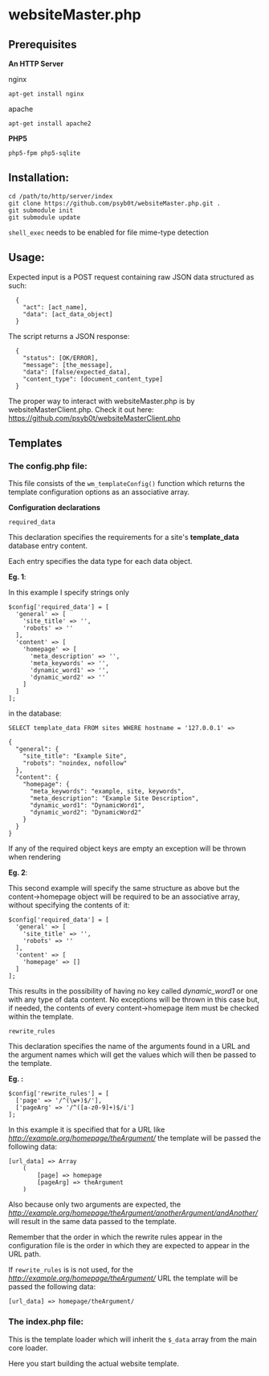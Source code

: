 # websiteMaster.php

## Prerequisites

__An HTTP Server__

nginx
```
apt-get install nginx
```

apache
```
apt-get install apache2
```

__PHP5__
```
php5-fpm php5-sqlite
```

## Installation:

```
cd /path/to/http/server/index
git clone https://github.com/psyb0t/websiteMaster.php.git .
git submodule init
git submodule update
```

`shell_exec` needs to be enabled for file mime-type detection

## Usage:

Expected input is a POST request containing raw JSON data structured as such:
```
  {
    "act": [act_name],
    "data": [act_data_object]
  }
```

The script returns a JSON response:
```
  {
    "status": [OK/ERROR],
    "message": [the_message],
    "data": [false/expected_data],
    "content_type": [document_content_type]
  }
```

The proper way to interact with websiteMaster.php is by websiteMasterClient.php. Check it out here: https://github.com/psyb0t/websiteMasterClient.php

## Templates

### The config.php file:

This file consists of the `wm_templateConfig()` function which returns the template configuration options as an associative array.

__Configuration declarations__

`required_data`

This declaration specifies the requirements for a site's __template_data__ database entry content.

Each entry specifies the data type for each data object.

__Eg. 1__:

In this example I specify strings only

```
$config['required_data'] = [
  'general' => [
    'site_title' => '',
    'robots' => ''
  ],
  'content' => [
    'homepage' => [
      'meta_description' => '',
      'meta_keywords' => '',
      'dynamic_word1' => '',
      'dynamic_word2' => ''
    ]
  ]
];
```
in the database:
```
SELECT template_data FROM sites WHERE hostname = '127.0.0.1' =>

{
  "general": {
    "site_title": "Example Site",
    "robots": "noindex, nofollow"
  },
  "content": {
    "homepage": {
      "meta_keywords": "example, site, keywords",
      "meta_description": "Example Site Description",
      "dynamic_word1": "DynamicWord1",
      "dynamic_word2": "DynamicWord2"
    }
  }
}

```

If any of the required object keys are empty an exception will be thrown when rendering

__Eg. 2__:

This second example will specify the same structure as above but the content->homepage object will be required to be an associative array, without specifying the contents of it:

```
$config['required_data'] = [
  'general' => [
    'site_title' => '',
    'robots' => ''
  ],
  'content' => [
    'homepage' => []
  ]
];
```

This results in the possibility of having no key called _dynamic_word1_ or one with any type of data content. No exceptions will be thrown in this case but, if needed, the contents of every content->homepage item must be checked within the template.

`rewrite_rules`

This declaration specifies the name of the arguments found in a URL and the argument names which will get the values which will then be passed to the template.

__Eg. :__
```
$config['rewrite_rules'] = [
  ['page' => '/^(\w+)$/'],
  ['pageArg' => '/^([a-z0-9]+)$/i']
];
```

In this example it is specified that for a URL like _http://example.org/homepage/theArgument/_ the template will be passed the following data:
```
[url_data] => Array
    (
        [page] => homepage
        [pageArg] => theArgument
    )
```

Also because only two arguments are expected, the _http://example.org/homepage/theArgument/anotherArgument/andAnother/_ will result in the same data passed to the template.

Remember that the order in which the rewrite rules appear in the configuration file is the order in which they are expected to appear in the URL path.

If `rewrite_rules` is is not used, for the _http://example.org/homepage/theArgument/_ URL the template will be passed the following data:
```
[url_data] => homepage/theArgument/
```

### The index.php file:

This is the template loader which will inherit the `$_data` array from the main core loader.

Here you start building the actual website template.
